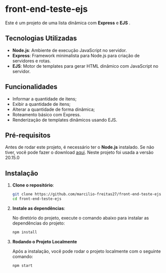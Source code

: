 # front-end-teste-ejs

Este é um projeto de uma lista dinâmica com **Express** e **EJS**  .

## Tecnologias Utilizadas

- **Node.js**: Ambiente de execução JavaScript no servidor.
- **Express**: Framework minimalista para Node.js para criação de servidores e rotas.
- **EJS**: Motor de templates para gerar HTML dinâmico com JavaScript no servidor.

## Funcionalidades

- Informar a quantidade de itens;
- Exibir a quantidade de itens;
- Alterar a quantidade de forma dinâmica;
- Roteamento básico com Express.
- Renderização de templates dinâmicos usando EJS.

## Pré-requisitos

Antes de rodar este projeto, é necessário ter o **Node.js** instalado. Se não tiver, você pode fazer o download [aqui](https://nodejs.org/).
Neste projeto foi usada a versão 20.15.0

## Instalação

1. **Clone o repositório**:

   ```bash
   git clone https://github.com/marcilio-freitas27/front-end-teste-ejs.git
   cd front-end-teste-ejs

2. **Instale as dependências**:

    No diretório do projeto, execute o comando abaixo para instalar as dependências do projeto:

    ```bash
    npm install

3. **Rodando o Projeto Localmente**

    Após a instalação, você pode rodar o projeto localmente com o seguinte comando:
    ```bash
    npm start

